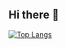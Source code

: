## Hi there 👋

<!--
**GiulianoPoeta99/GiulianoPoeta99** is a ✨ _special_ ✨ repository because its `README.md` (this file) appears on your GitHub profile.

Here are some ideas to get you started:

- 🔭 I’m currently working on ...
- 🌱 I’m currently learning ...
- 👯 I’m looking to collaborate on ...
- 🤔 I’m looking for help with ...
- 💬 Ask me about ...
- 📫 How to reach me: ...
- 😄 Pronouns: ...
- ⚡ Fun fact: ...
-->
[![Top Langs](https://github-readme-stats.vercel.app/api/top-langs/?username=lautarobarba&show_icons=true&locale=en&layout=compact&theme=dark&hide_border=true&hide=html,css,scss,less)](https://github.com/anuraghazra/github-readme-stats)
